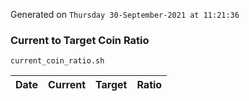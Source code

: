 Generated on `Thursday 30-September-2021 at 11:21:36`

### Current to Target Coin Ratio
`current_coin_ratio.sh`

Date|Current|Target|Ratio
---|---|---|---
